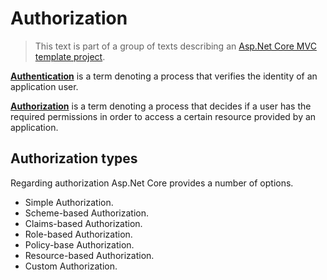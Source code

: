 # Authorization

> This text is part of a group of texts describing an [Asp.Net Core MVC template project](ReadMe.md).

[**Authentication**](https://en.wikipedia.org/wiki/Authentication) is a term denoting a process that verifies the identity of an application user.

[**Authorization**](https://en.wikipedia.org/wiki/Authorization) is a term denoting a process that decides if a user has the required permissions in order to access a certain resource provided by an application.

## Authorization types

Regarding authorization Asp.Net Core provides a number of options.

- Simple Authorization.
- Scheme-based Authorization.
- Claims-based Authorization.
- Role-based Authorization.
- Policy-base Authorization.
- Resource-based Authorization.
- Custom Authorization.